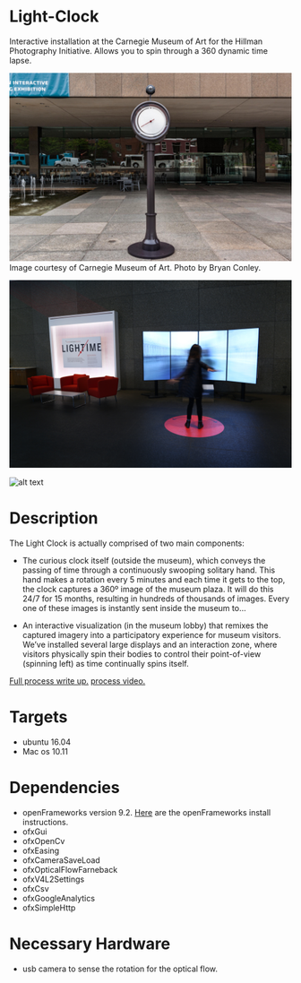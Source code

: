 # Light-Clock
Interactive installation at the Carnegie Museum of Art for the Hillman Photography Initiative. Allows you to spin through a 360 dynamic time lapse.


![alt text](https://raw.githubusercontent.com/CMP-Studio/Light-Clock/master/clock.jpeg)
Image courtesy of Carnegie Museum of Art. Photo by Bryan Conley.

![alt text](https://raw.githubusercontent.com/CMP-Studio/Light-Clock/master/inSpace.jpg)

![alt text](https://raw.githubusercontent.com/CMP-Studio/Light-Clock/master/spinGif.gif )

# Description

The Light Clock is actually comprised of two main components:

* The curious clock itself (outside the museum), which conveys the passing of time through a continuously swooping solitary hand. This hand makes a rotation every 5 minutes and each time it gets to the top, the clock captures a 360º image of the museum plaza. It will do this 24/7 for 15 months, resulting in hundreds of thousands of images. Every one of these images is instantly sent inside the museum to…

* An interactive visualization (in the museum lobby) that remixes the captured imagery into a participatory experience for museum visitors. We’ve installed several large displays and an interaction zone, where visitors physically spin their bodies to control their point-of-view (spinning left) as time continually spins itself.

[Full process write up.](https://studio.carnegiemuseums.org/clock-9aa6da28a4e5#.gulegkgzi)
[process video.](https://vimeo.com/183861520)


# Targets

* ubuntu 16.04
* Mac os 10.11 

# Dependencies

* openFrameworks version 9.2. [Here](http://openframeworks.cc/download/) are the openFrameworks install instructions.
* ofxGui
* ofxOpenCv
* ofxEasing
* ofxCameraSaveLoad
* ofxOpticalFlowFarneback
* ofxV4L2Settings
* ofxCsv
* ofxGoogleAnalytics
* ofxSimpleHttp

# Necessary Hardware
* usb camera to sense the rotation for the optical flow.
